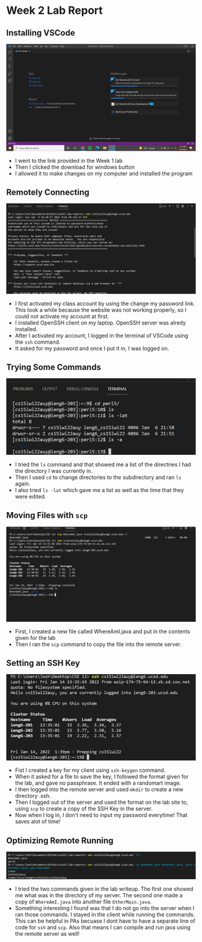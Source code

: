 # Week 2 Lab Report
## Installing VSCode
![Image](installingvscode.png)
* I went to the link provided in the Week 1 lab
* Then I clicked the download for windows button 
* I allowed it to make changes on my computer and installed the program

## Remotely Connecting
![Image](remote.png)
* I first activated my class account by using the change my password link. This took a while because the website was not working properly, so I could not activate my account at first.
* I installed OpenSSH client on my laptop. OpenSSH server was alredy installed.
* After I activated my account, I logged in the terminal of VSCode using the `ssh` command.
* It asked for my password and once I put it in, I was logged on.


## Trying Some Commands
![Image](commands.png)
* I tried the `ls` command and that showed me a list of the directries I had the directory I was currently in.
* Then I used `cd` to change directories to the subdirectory and ran `ls` again.
* I also tried `ls -lat` which gave me a list as well as the time that they were edited.
## Moving Files with `scp`
![Image](scp.png)
* First, I created a new file called WhereAmI.java and put in the contents given for the lab
* Then I ran the `scp` command to copy the file into the remote server.  
## Setting an SSH Key
![Image](SSHKey.png)
* Fist I created a key for my client using `ssh-keygen` command.
* When it asked for a file to save the key, I followed the format given for the lab, and gave no passphrase. It ended with a randomart image.
* I then logged into the remote server and used `mkdir` to create a new directory .ssh.
* Then I logged out of the server and used the format on the lab site to, using `scp` to create a copy of the SSH Key in the server. 
* Now when I log in, I don't need to input my password everytime! That saves alot of time!
## Optimizing Remote Running
![Image](optimize.png)
* I tried the two commands given in the lab writeup. The first one showed me what was in the directory of my server. The second one made a copy of `WhereAmI.java` into another file `OtherMain.java`. 
* Something interesting I found was that I do not go into the server when I ran those commands. I stayed in the client while running the commands. This can be helpful in PAs becuase I dont have to have a separate line of code for `ssh` and `scp`. Also that means I can compile and run java using the remote server as well!